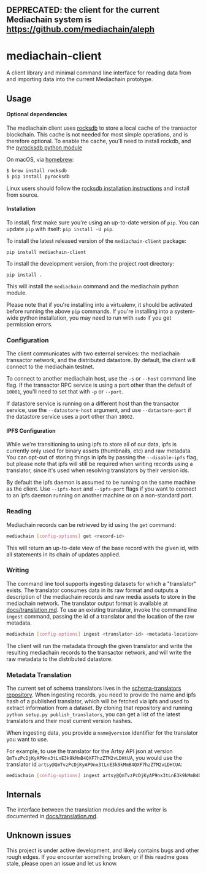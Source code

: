 ## **DEPRECATED: the client for the current Mediachain system is https://github.com/mediachain/aleph** 

# mediachain-client

A client library and minimal command line interface for reading data from and 
importing data into the current Mediachain prototype.

## Usage

#### Optional dependencies
The mediachain client uses [rocksdb](http://rocksdb.org/) to store a local
cache of the transactor blockchain.  This cache is not needed for most simple
operations, and is therefore optional.  To enable the cache, you'll need to
install rockdb, and the [pyrocksdb python module](https://github.com/stephan-hof/pyrocksdb)

On macOS, via [homebrew](http://brew.sh/):
```bash
$ brew install rocksdb
$ pip install pyrocksdb
```

Linux users should follow the [rocksdb installation instructions](https://github.com/facebook/rocksdb/blob/master/INSTALL.md)
and install from source.

#### Installation

To install, first make sure you're using an up-to-date
version of `pip`.  You can update `pip` with itself: `pip install -U pip`.

To install the latest released version of the `mediachain-client` package:

```
pip install mediachain-client
```

To install the development version, from the project root directory:

```
pip install .
```

This will install the `mediachain` command and the mediachain python module.

Please note that if you're installing into a virtualenv, it should be activated
before running the above `pip` commands.  If you're installing into a system-wide
python installation, you may need to run with `sudo` if you get permission errors.


### Configuration

The client communicates with two external services: the mediachain transactor 
network, and the distributed datastore.  By default, the client will connect
to the mediachain testnet.

To connect to another mediachain host, use the `-s` or
`--host` command line flag.  If the transactor RPC service is using a port
other than the default of `10001`, you'll need to set that with `-p` or 
`--port`.

If datastore service is running on a different host than the transactor service,
 use the `--datastore-host` argument, and use `--datastore-port` if the 
 datastore service uses a port other than `10002`.
 
#### IPFS Configuration

While we're transitioning to using ipfs to store all of our data, ipfs is
currently only used for binary assets (thumbnails, etc) and raw metadata.
You can opt-out of storing things in ipfs by passing the `--disable-ipfs`
flag, but please note that ipfs will still be required when writing records
using a translator, since it's used when resolving translators by their
version ids.

By default the ipfs daemon is assumed to be running on the same machine as
the client.  Use `--ipfs-host` and `--ipfs-port` flags if you want to connect
to an ipfs daemon running on another machine or on a non-standard port.


### Reading
Mediachain records can be retrieved by id using the `get` command:

```bash
mediachain [config-options] get <record-id>
```

This will return an up-to-date view of the base record with the given id,
with all statements in its chain of updates applied.

### Writing
The command line tool supports ingesting datasets for which a "translator"
exists.  The translator consumes data in its raw format and outputs a
description of the mediachain records and raw media assets to store in
the mediachain network.  The translator output format is available at
[docs/translation.md](docs/translation.md).  To use an existing translator, invoke
the command line `ingest` command, passing the id of a translator and the
location of the raw metadata.

```bash
mediachain [config-options] ingest <translator-id> <metadata-location>
```

The client will run the metadata through the given translator and write the
resulting mediachain records to the transactor network, and will write the
raw metadata to the distributed datastore.

### Metadata Translation

The current set of schema translators lives in the [schema-translators repository](https://github.com/mediachain/schema-translators).
When ingesting records, you need to provide the name and ipfs hash of a published translator,
which will be fetched via ipfs and used to extract information from a dataset.  By cloning that
repository and running `python setup.py publish_translators`, you can get a list of the latest
translators and their most current version hashes.

When ingesting data, you provide a `name@version` identifier for the translator you want to use.

For example, to use the translator for the Artsy API json at version `QmTvzPcDjKyAP9nx3tLnE3k9kMmB4QXF7hzZTM2vLDHtUA`,
you would use the translator id `artsy@QmTvzPcDjKyAP9nx3tLnE3k9kMmB4QXF7hzZTM2vLDHtUA`:

```bash
mediachain [config-options] ingest artsy@QmTvzPcDjKyAP9nx3tLnE3k9kMmB4QXF7hzZTM2vLDHtUA ~/datasets/artsy/1.json
```

## Internals

The interface between the translation modules and the writer is documented in
[docs/translation.md](docs/translation.md).



## Unknown issues

This project is under active development, and likely contains bugs and other 
rough edges.  If you encounter something broken, or if this readme goes stale,
please open an issue and let us know.



[grpc]: https://grpc.io
[dynamo-local]: http://docs.aws.amazon.com/amazondynamodb/latest/developerguide/DynamoDBLocal.html
[aws-cli]: https://aws.amazon.com/cli/
